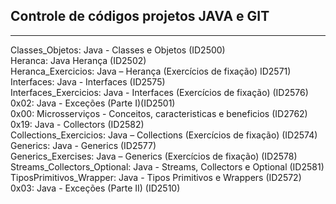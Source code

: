 ## Controle de códigos projetos JAVA e GIT  
---  
Classes_Objetos: Java - Classes e Objetos (ID2500)  
Heranca: Java Herança (ID2502)  
Heranca_Exercicios: Java – Herança (Exercícios de fixação) ID2571)   
Interfaces: Java - Interfaces (ID2575)  
Interfaces_Exercicios: Java - Interfaces (Exercícios de fixação) (ID2576)  
0x02: Java - Exceções (Parte I)(ID2501)  
0x00: Microsserviços - Conceitos, caracteristicas e beneficios (ID2762)  
0x19: Java - Collectors (ID2582)  
Collections_Exercicios: Java – Collections (Exercícios de fixação) (ID2574) 
Generics: Java - Generics (ID2577)  
Generics_Exercises: Java – Generics (Exercícios de fixação) (ID2578)  
Streams_Collectors_Optional: Java - Streams, Collectors e Optional (ID2581)  
TiposPrimitivos_Wrapper: Java - Tipos Primitivos e Wrappers (ID2572)  
0x03: Java - Exceções (Parte II) (ID2510)
